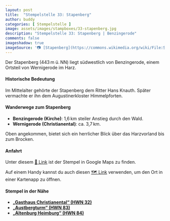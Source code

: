 ```yaml
---
layout: post
title:  "Stempelstelle 33: Stapenberg"
author: buddy
categories: [ Stempelstelle ]
image: assets/images/stampboxes/33-stapenberg.jpg
description: "Stempelstelle 33: Stapenberg | Benzingerode"
comments: false
imageshadow: true
imageSource: '📷 [Stapenberg](https://commons.wikimedia.org/wiki/File:Stapenberg.JPG) von <a href="//commons.wikimedia.org/wiki/User:B.Thomas95" title="User:B.Thomas95">Thomas Binder</a> unter Lizenz [CC BY-SA 4.0](https://creativecommons.org/licenses/by-sa/4.0)'
---
```


Der Stapenberg (443 m ü. NN) liegt südwestlich von Benzingerode, einem Ortsteil von Wernigerode im Harz.

#### Historische Bedeutung

Im Mittelalter gehörte der Stapenberg dem Ritter Hans Knauth. Später vermachte er ihn dem Augustinerkloster Himmelpforten.

#### Wanderwege zum Stapenberg

- **Benzingerode (Kirche)**: 1,6 km steiler Anstieg durch den Wald.
- **Wernigerode (Christianental)**: ca. 3,7 km.

Oben angekommen, bietet sich ein herrlicher Blick über das Harzvorland bis zum Brocken.

#### Anfahrt

Unter diesem [📍 Link](https://www.google.com/maps/dir/?api=1&origin=&destination=51.82613%2C%2010.84825) ist der Stempel in Google Maps zu finden.

<div class="android-only">
  Auf einem Handy kannst du auch diesen 
  <a href="geo:51.82613,10.84825">🗺️ Link</a> 
  verwenden, um den Ort in einer Kartenapp zu öffnen.
  <p></p>
</div>

#### Stempel in der Nähe

- [**„Gasthaus Christianental“ (HWN 32)**](/stempelstelle-32-gasthaus-christianental)
- [**„Austbergturm“ (HWN 83)**](/stempelstelle-83-austbergturm)
- [**„Altenburg Heimburg“ (HWN 84)**](/stempelstelle-84-altenburg-heimburg)
